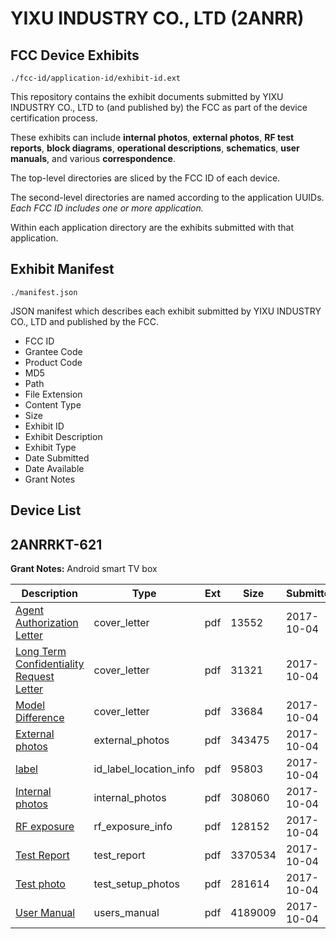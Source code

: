 # YIXU INDUSTRY CO., LTD (2ANRR)
## FCC Device Exhibits

```
./fcc-id/application-id/exhibit-id.ext
```

This repository contains the exhibit documents submitted by YIXU INDUSTRY CO., LTD to (and published by) the FCC as part of the device certification process.

These exhibits can include **internal photos**, **external photos**, **RF test reports**, **block diagrams**, **operational descriptions**, **schematics**, **user manuals**, and various **correspondence**.

The top-level directories are sliced by the FCC ID of each device.

The second-level directories are named according to the application UUIDs. *Each FCC ID includes one or more application.*

Within each application directory are the exhibits submitted with that application. 

## Exhibit Manifest

```
./manifest.json
```

JSON manifest which describes each exhibit submitted by YIXU INDUSTRY CO., LTD and published by the FCC.

- FCC ID
- Grantee Code
- Product Code
- MD5
- Path
- File Extension
- Content Type
- Size
- Exhibit ID
- Exhibit Description
- Exhibit Type
- Date Submitted
- Date Available
- Grant Notes

## Device List
## 2ANRRKT-621
**Grant Notes:** Android smart TV box

| Description | Type | Ext | Size | Submitted | Available |
| ----------- | ---- | --- | ---- | --------- | --------- |
| [Agent Authorization Letter](2ANRRKT-621/f9a805602989f376e4a5d3e7f906bd2a/3592572.pdf) | cover_letter | pdf | 13552 | 2017-10-04 | 2017-10-04 |
| [Long Term Confidentiality Request Letter](2ANRRKT-621/f9a805602989f376e4a5d3e7f906bd2a/3592578.pdf) | cover_letter | pdf | 31321 | 2017-10-04 | 2017-10-04 |
| [Model Difference](2ANRRKT-621/f9a805602989f376e4a5d3e7f906bd2a/3592579.pdf) | cover_letter | pdf | 33684 | 2017-10-04 | 2017-10-04 |
| [External photos](2ANRRKT-621/f9a805602989f376e4a5d3e7f906bd2a/3592574.pdf) | external_photos | pdf | 343475 | 2017-10-04 | 2017-10-04 |
| [label](2ANRRKT-621/f9a805602989f376e4a5d3e7f906bd2a/3592577.pdf) | id_label_location_info | pdf | 95803 | 2017-10-04 | 2017-10-04 |
| [Internal photos](2ANRRKT-621/f9a805602989f376e4a5d3e7f906bd2a/3592576.pdf) | internal_photos | pdf | 308060 | 2017-10-04 | 2017-10-04 |
| [RF exposure](2ANRRKT-621/f9a805602989f376e4a5d3e7f906bd2a/3592581.pdf) | rf_exposure_info | pdf | 128152 | 2017-10-04 | 2017-10-04 |
| [Test Report](2ANRRKT-621/f9a805602989f376e4a5d3e7f906bd2a/3592575.pdf) | test_report | pdf | 3370534 | 2017-10-04 | 2017-10-04 |
| [Test photo](2ANRRKT-621/f9a805602989f376e4a5d3e7f906bd2a/3592583.pdf) | test_setup_photos | pdf | 281614 | 2017-10-04 | 2017-10-04 |
| [User Manual](2ANRRKT-621/f9a805602989f376e4a5d3e7f906bd2a/3592584.pdf) | users_manual | pdf | 4189009 | 2017-10-04 | 2017-10-04 |
